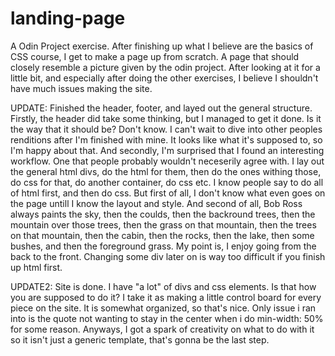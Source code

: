 # landing-page

A Odin Project exercise. After finishing up what I believe are the basics of CSS course, I get to make a page up from scratch. A page that should closely resemble a picture given by the odin project. After looking at it for a little bit, and especially after doing the other exercises, I believe I shouldn't have much issues making the site.

UPDATE:
Finished the header, footer, and layed out the general structure. Firstly, the header did take some thinking, but I managed to get it done. Is it the way that it should be? Don't know. I can't wait to dive into other peoples renditions after I'm finished with mine. It looks like what it's supposed to, so I'm happy about that. And secondly, I'm surprised that I found an interesting workflow. One that people probably wouldn't neceserily agree with. I lay out the general html divs, do the html for them, then do the ones withing those, do css for that, do another container, do css etc. I know people say to do all of html first, and then do css. But first of all, I don't know what even goes on the page untill I know the layout and style. And second of all, Bob Ross always paints the sky, then the coulds, then the backround trees, then the mountain over those trees, then the grass on that mountain, then the trees on that mountain, then the cabin, then the rocks, then the lake, then some bushes, and then the foreground grass. My point is, I enjoy going from the back to the front. Changing some div later on is way too difficult if you finish up html first.

UPDATE2:
Site is done. I have "a lot" of divs and css elements. Is that how you are supposed to do it? I take it as making a little control board for every piece on the site. It is somewhat organized, so that's nice. Only issue i ran into is the quote not wanting to stay in the center when i do min-width: 50% for some reason. Anyways, I got a spark of creativity on what to do with it so it isn't just a generic template, that's gonna be the last step.